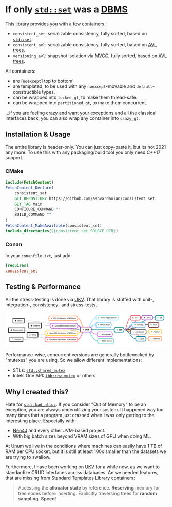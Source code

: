# If only [`std::set`][set] was a [DBMS][dbms]

This library provides you with a few containers:

* `consistent_set`: serializable consistency, fully sorted, based on [`std::set`][set].
* `consistent_avl`: serializable consistency, fully sorted, based on [AVL trees][avl].
* `versioning_avl`: snapshot isolation via [MVCC][mvcc], fully sorted, based on [AVL trees][avl].

All containers:

* are [`noexcept`] top to bottom!
* are templated, to be used with any `noexcept`-movable and `default`-constructible types.
* can be wrapped into `locked_gt`, to make them thread-safe.
* can be wrapped into `partitioned_gt`, to make them concurrent.

...if you are feeling crazy and want your exceptions and all the classical interfaces back, you can also wrap any container into `crazy_gt`.

## Installation & Usage

The entire library is header-only.
You can just copy-paste it, but its not 2021 any more.
To use this with any packaging/build tool you only need C++17 support.

### CMake

```cmake
include(FetchContent)
FetchContent_Declare(
    consistent_set
    GIT_REPOSITORY https://github.com/ashvardanian/consistent_set
    GIT_TAG main
    CONFIGURE_COMMAND ""
    BUILD_COMMAND ""
)
FetchContent_MakeAvailable(consistent_set)
include_directories(${consistent_set_SOURCE_DIR})
```

### Conan

In your `conanfile.txt`, just add:

```toml
[requires]
consistent_set
```

## Testing & Performance

All the stress-testing is done via [UKV][ukv].
That library is stuffed with unit-, integration-, consistency- and stress-tests.

![UKV Landscape](https://github.com/unum-cloud/UKV/raw/main/assets/UKV.png)

Performance-wise, concurrent versions are generally bottlenecked by "mutexes" you are using.
So we allow different implementations:

* STLs: [`std::shared_mutex`][shared_mutex]
* Intels One API: [`tbb::rw_mutex`][tbb] or others

## Why I created this?

Hate for [`std::bad_alloc`](https://en.cppreference.com/w/cpp/memory/new/bad_alloc).
If you consider "Out of Memory" to be an exception, you are always underutilizing your system.
It happened way too many times that a program just crashed when I was only getting to the interesting place.
Especially with:

* [Neo4J][neo4j] and every other JVM-based project.
* With big batch sizes beyond VRAM sizes of GPU when doing ML.

At Unum we live in the conditions where machines can easily have 1 TB of RAM per CPU socket, but it is still at least 100x smaller than the datasets we are trying to swallow.

Furthermore, I have been working on [UKV][ukv] for a while now, as we want to standardize CRUD interfaces across databases.
An we needed features, that are missing from Standard Templates Library containers:

> Accessing the **allocator state** by reference.
> **Reserving** memory for tree nodes before inserting.
> Explicitly traversing trees for **random sampling**.
> **Speed**!

[set]: https://en.cppreference.com/w/cpp/container/set
[avl]: https://en.wikipedia.org/wiki/AVL_tree
[ukv]: https://github.com/unum-cloud/ukv
[tbb]: https://spec.oneapi.io/versions/latest/elements/oneTBB/source/named_requirements/mutexes/rw_mutex.html#readerwritermutex
[dbms]: https://en.wikipedia.org/wiki/Database
[mvcc]: https://en.wikipedia.org/wiki/Multiversion_concurrency_control
[neo4j]: http://neo4j.com
[shared_mutex]: https://en.cppreference.com/w/cpp/thread/shared_mutex

